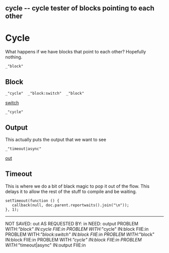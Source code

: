 cycle -- cycle tester of blocks pointing to each other
---
# Cycle

What happens if we have blocks that point to each other? Hopefully nothing.  


    _"block"

## Block

    _"cycle"  _"block:switch"  _"block"

[switch]()

    _"cycle"

## Output

This actually puts the output that we want to see
    
    _"timeout|async"

[out](#output "save:")


## Timeout 

This is where we do a bit of black magic to pop it out of the flow. This
delays it to allow the rest of the stuff to compile and be waiting. 

    setTimeout(function () {
       callback(null, doc.parent.reportwaits().join("\n")); 
    }, 1); 

---
NOT SAVED: out AS REQUESTED BY: in NEED: output
PROBLEM WITH:_"block" IN:cycle FIlE:in
PROBLEM WITH:_"cycle" IN:block FIlE:in
PROBLEM WITH:_"block:switch" IN:block FIlE:in
PROBLEM WITH:_"block" IN:block FIlE:in
PROBLEM WITH:_"cycle" IN:block FIlE:in
PROBLEM WITH:_"timeout|async" IN:output FIlE:in
